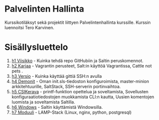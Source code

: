 # Palvelinten Hallinta
Kurssikotiläksyt sekä projektit liittyen Palvelintenhallinta kurssille. Kurssin luennoitsi Tero Karvinen.

# Sisällysluettelo
1. [h1 Viisikko](https://github.com/WindoCode/PalvelintenHallinta/blob/main/h1%20Viisikko.md) - Kuinka tehdä repo GitHubiin ja Saltin peruskomennot.
2. [h2 Karjaa](https://github.com/WindoCode/PalvelintenHallinta/blob/main/h2-karjaa.md) - Vagrantin perusteet, Salt:in käyttöä Vagrantissa, Cattle not pets .
3. [h3 Versio](https://github.com/WindoCode/PalvelintenHallinta/blob/main/h3Versio.md) - Kuinka käyttää gittiä SSH:n avulla
4. [h4 Demonit](https://github.com/WindoCode/PalvelintenHallinta/blob/main/h4demonit.md) - Oman init.sls-tiedoston konfiguroimista, master-minion arkkitehtuurille, SaltStack, SSH-serverin portinvaihtoa.
5. [h5 CSIKerava]([https://github.com/WindoCode/PalvelintenHallinta/blob/main/h5CSIKerava.md]) - printf-funktion opettelua ja soveltamista, Sovellusten konfiguraatiotiedostojen muokkamista CLI:n kautta, Uusien komentojen luomista ja soveltamista Saltilla.
6. [h6 Windows]([(https://github.com/WindoCode/PalvelintenHallinta/blob/main/h6Windows.md)]) - Saltin käyttämistä Windowsilla.
7. [h7 Moduuli]([https://github.com/WindoCode/PalvelintenHallintaMiniProjekti]) - LAMP-Stack (Linux, nginx, python, postgresql) 
